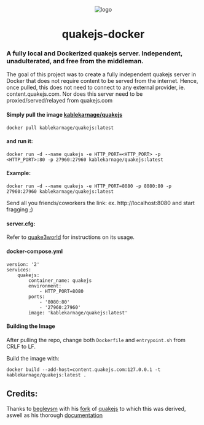 <div align="center">
    
![logo](https://github.com/kablekarnage/quakejs-docker/blob/master/quakejs-docker.png?raw=true)
# quakejs-docker 
</div>

### A fully local and Dockerized quakejs server. Independent, unadulterated, and free from the middleman.  

The goal of this project was to create a fully independent quakejs server in Docker that does not require content to be served from the internet.
Hence, once pulled, this does not need to connect to any external provider, ie. content.quakejs.com. Nor does this server need to be proxied/served/relayed from quakejs.com

#### Simply pull the image [kablekarnage/quakejs](https://hub.docker.com/r/kablekarnage/quakejs)
```
docker pull kablekarnage/quakejs:latest
```
#### and run it:

```
docker run -d --name quakejs -e HTTP_PORT=<HTTP_PORT> -p <HTTP_PORT>:80 -p 27960:27960 kablekarnage/quakejs:latest
```

#### Example:

```
docker run -d --name quakejs -e HTTP_PORT=8080 -p 8080:80 -p 27960:27960 kablekarnage/quakejs:latest
```

Send all you friends/coworkers the link: ex. http://localhost:8080 and start fragging ;)

#### server.cfg:
Refer to [quake3world](https://www.quake3world.com/q3guide/servers.html) for instructions on its usage.

#### docker-compose.yml
```
version: '2'
services:
    quakejs:
        container_name: quakejs
        environment:
            - HTTP_PORT=8080
        ports:
            - '8080:80'
            - '27960:27960'
        image: 'kablekarnage/quakejs:latest'
```

#### Building the Image
After pulling the repo, change both `Dockerfile` and `entrypoint.sh` from CRLF to LF.

Build the image with:

`docker build --add-host=content.quakejs.com:127.0.0.1 -t kablekarnage/quakejs:latest .`

## Credits:

Thanks to [begleysm](https://github.com/begleysm) with his [fork](https://github.com/begleysm/quakejs) of [quakejs](https://github.com/inolen/quakejs) to which this was derived, aswell as his thorough [documentation](https://steamforge.net/wiki/index.php/How_to_setup_a_local_QuakeJS_server_under_Debian_9_or_Debian_10)
